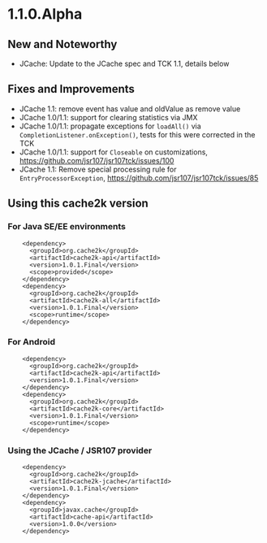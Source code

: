 # 1.1.0.Alpha

## New and Noteworthy

- JCache: Update to the JCache spec and TCK 1.1, details below

## Fixes and Improvements

- JCache 1.1: remove event has value and oldValue as remove value
- JCache 1.0/1.1: support for clearing statistics via JMX
- JCache 1.0/1.1: propagate exceptions for `loadAll()` via `CompletionListener.onException()`, tests for this were corrected in the TCK 
- JCache 1.0/1.1: support for `Closeable` on customizations, https://github.com/jsr107/jsr107tck/issues/100
- JCache 1.1: Remove special processing rule for `EntryProcessorException`, https://github.com/jsr107/jsr107tck/issues/85

## Using this cache2k version

### For Java SE/EE environments

````
    <dependency>
      <groupId>org.cache2k</groupId>
      <artifactId>cache2k-api</artifactId>
      <version>1.0.1.Final</version>
      <scope>provided</scope>
    </dependency>
    <dependency>
      <groupId>org.cache2k</groupId>
      <artifactId>cache2k-all</artifactId>
      <version>1.0.1.Final</version>
      <scope>runtime</scope>
    </dependency>
````

### For Android

````
    <dependency>
      <groupId>org.cache2k</groupId>
      <artifactId>cache2k-api</artifactId>
      <version>1.0.1.Final</version>
    </dependency>
    <dependency>
      <groupId>org.cache2k</groupId>
      <artifactId>cache2k-core</artifactId>
      <version>1.0.1.Final</version>
      <scope>runtime</scope>
    </dependency>
````

### Using the JCache / JSR107 provider

````
    <dependency>
      <groupId>org.cache2k</groupId>
      <artifactId>cache2k-jcache</artifactId>
      <version>1.0.1.Final</version>
    </dependency>
    <dependency>
      <groupId>javax.cache</groupId>
      <artifactId>cache-api</artifactId>
      <version>1.0.0</version>
    </dependency>
````
